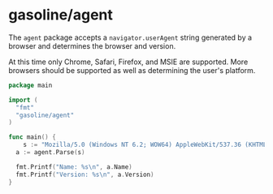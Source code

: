 # gasoline/agent

The `agent` package accepts a `navigator.userAgent` string generated by a
browser and determines the browser and version.

At this time only Chrome, Safari, Firefox, and MSIE are supported. More browsers
should be supported as well as determining the user's platform.

```go
package main

import (
  "fmt"
  "gasoline/agent"
)

func main() {
	s := "Mozilla/5.0 (Windows NT 6.2; WOW64) AppleWebKit/537.36 (KHTML, like Gecko) Chrome/29.0.1547.2 Safari/537.36"
  a := agent.Parse(s)

  fmt.Printf("Name: %s\n", a.Name)
  fmt.Printf("Version: %s\n", a.Version)
}
```
